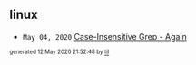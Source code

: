 ## linux

* <code>May 04, 2020</code> [Case-Insensitive Grep - Again](/Users/ccummer/Documents/tilde/2020-05-04T11-44-37-case-insensitive-grep---again.md)

<sup><sub>generated 12 May 2020 21:52:48 by <a href='https://github.com/senorprogrammer/til'>til</a></sub></sup>
